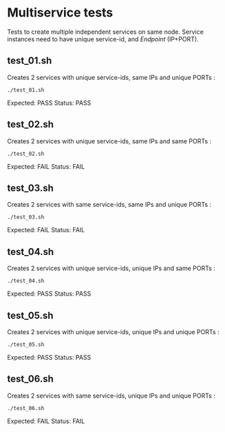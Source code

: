 # Multiservice tests

Tests to create multiple independent services on same node.
Service instances need to have unique service-id, and _Endpoint_ (IP+PORT).

## test_01.sh

Creates 2 services with unique service-ids, same IPs and unique PORTs :

    ./test_01.sh

Expected: PASS
Status: PASS

## test_02.sh

Creates 2 services with unique service-ids, same IPs and same PORTs :

    ./test_02.sh

Expected: FAIL
Status: FAIL

## test_03.sh

Creates 2 services with same service-ids, same IPs and unique PORTs :

    ./test_03.sh

Expected: FAIL
Status: FAIL

## test_04.sh

Creates 2 services with unique service-ids, unique IPs and same PORTs :

    ./test_04.sh

Expected: PASS
Status: PASS

## test_05.sh

Creates 2 services with unique service-ids, unique IPs and unique PORTs :

    ./test_05.sh

Expected: PASS
Status: PASS

## test_06.sh

Creates 2 services with same service-ids, unique IPs and unique PORTs :

    ./test_06.sh

Expected: FAIL
Status: FAIL

